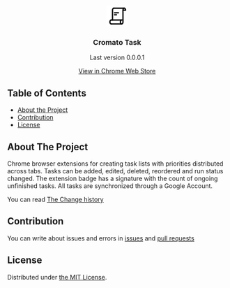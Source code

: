 <p align="center">
    <img src="https://raw.githubusercontent.com/sigdev2/cromatotask/master/CromatoTask/48.png" alt="Logo" width="48" height="48">
    <h3 align="center">Cromato Task</h3>
    <p align="center">Last version 0.0.0.1</p>
	<p align="center"><a target="_blank" href="https://chrome.google.com/webstore/detail/cromato-task/bmfmcjdifalhkeifinbocadpchnjbloi?hl=en">View in Chrome Web Store</a><p>
</p>


## Table of Contents

* [About the Project](#about-the-project)
* [Contribution](#contribution)
* [License](#license)


## About The Project

Chrome browser extensions for creating task lists with priorities distributed across tabs. Tasks can be added, edited, deleted, reordered and run status changed. The extension badge has a signature with the count of ongoing unfinished tasks. All tasks are synchronized through a Google Account.

You can read [The Change history](./CHANGELOG)


## Contribution

You can write about issues and errors in [issues](https://github.com/sigdev2/cromatotask/issues) and [pull requests](https://github.com/sigdev2/cromatotask/pulls)


## License

Distributed under [the MIT License](./LICENSE.MIT).